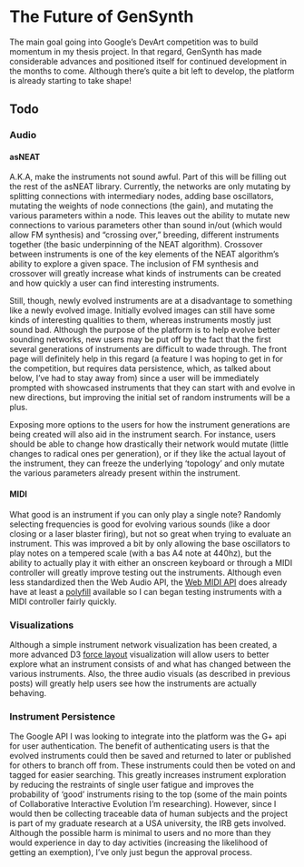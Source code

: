 # The Future of GenSynth

The main goal going into Google’s DevArt competition was to build momentum in my thesis project. In that regard, GenSynth has made considerable advances and positioned itself for continued development in the months to come. Although there’s quite a bit left to develop, the platform is already starting to take shape!

## Todo

### Audio

#### asNEAT
A.K.A, make the instruments not sound awful. Part of this will be filling out the rest of the asNEAT library. Currently, the networks are only mutating by splitting connections with intermediary nodes, adding base oscillators, mutating the weights of node connections (the gain), and mutating the various parameters within a node. This leaves out the ability to mutate new connections to various parameters other than sound in/out (which would allow FM synthesis) and “crossing over,” breeding, different instruments together (the basic underpinning of the NEAT algorithm). Crossover between instruments is one of the key elements of the NEAT algorithm’s ability to explore a given space. The inclusion of FM synthesis and crossover will greatly increase what kinds of instruments can be created and how quickly a user can find interesting instruments.

Still, though, newly evolved instruments are at a disadvantage to something like a newly evolved image. Initially evolved images can still have some kinds of interesting qualities to them, whereas instruments mostly just sound bad. Although the purpose of the platform is to help evolve better sounding networks, new users may be put off by the fact that the first several generations of instruments are difficult to wade through. The front page will definitely help in this regard (a feature I was hoping to get in for the competition, but requires data persistence, which, as talked about below, I’ve had to stay away from) since a user will be immediately prompted with showcased instruments that they can start with and evolve in new directions, but improving the initial set of random instruments will be a plus.

Exposing more options to the users for how the instrument generations are being created will also aid in the instrument search. For instance, users should be able to change how drastically their network would mutate (little changes to radical ones per generation), or if they like the actual layout of the instrument, they can freeze the underlying ‘topology’ and only mutate the various parameters already present within the instrument.

#### MIDI
What good is an instrument if you can only play a single note? Randomly selecting frequencies is good for evolving various sounds (like a door closing or a laser blaster firing), but not so great when trying to evaluate an instrument. This was improved a bit by only allowing the base oscillators to play notes on a tempered scale (with a bas A4 note at 440hz), but the ability to actually play it with either an onscreen keyboard or through a MIDI controller will greatly improve testing out the instruments. Although even less standardized then the Web Audio API, the [Web MIDI API](http://www.w3.org/TR/webmidi/ "Web MIDI API") does already have at least a [polyfill](https://github.com/cwilso/WebMIDIAPIShim/ "polyfill") available so I can began testing instruments with a MIDI controller fairly quickly.

### Visualizations
Although a simple instrument network visualization has been created, a more advanced D3 [force layout](http://graus.nu/d3/ "force layout") visualization will allow users to better explore what an instrument consists of and what has changed between the various instruments. Also, the three audio visuals (as described in previous posts) will greatly help users see how the instruments are actually behaving.

### Instrument Persistence
The Google API I was looking to integrate into the platform was the G+ api for user authentication. The benefit of authenticating users is that the evolved instruments could then be saved and returned to later or published for others to branch off from. These instruments could then be voted on and tagged for easier searching. This greatly increases instrument exploration by reducing the restraints of single user fatigue and improves the probability of ‘good’ instruments rising to the top (some of the main points of Collaborative Interactive Evolution I’m researching). However, since I would then be collecting traceable data of human subjects and the project is part of my graduate research at a USA university, the IRB gets involved. Although the possible harm is minimal to users and no more than they would experience in day to day activities (increasing the likelihood of getting an exemption), I’ve only just begun the approval process.

